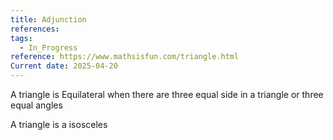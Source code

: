 ```yaml
---
title: Adjunction
references: 
tags:
  - In_Progress
reference: https://www.mathsisfun.com/triangle.html
Current date: 2025-04-20
---
```

A  triangle is Equilateral  when there are three equal side in a triangle  or three equal angles 

A triangle is a isosceles 